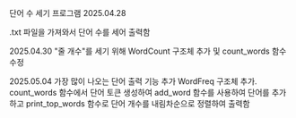 단어 수 세기 프로그램
2025.04.28

.txt 파일을 가져와서 단어 수를 세어 출력함

2025.04.30
"줄 개수"를 세기 위해 WordCount 구조체 추가 및 count_words 함수 수정

2025.05.04
가장 많이 나오는 단어 출력 기능 추가
WordFreq 구조체 추가.
count_words 함수에서 단어 토큰 생성하여
add_word 함수를 사용하여 단어를 추가하고
print_top_words 함수로 단어 개수를 내림차순으로 정렬하여 출력함